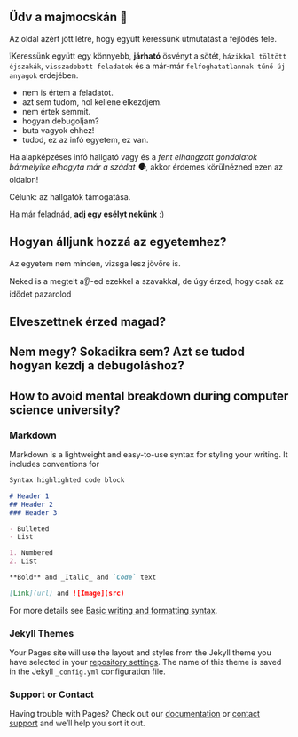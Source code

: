 ## Üdv a majmocskán 🙉

Az oldal azért jött létre, hogy együtt keressünk útmutatást a fejlődés fele.

❕Keressünk együtt egy könnyebb, **járható** ösvényt a sötét, `házikkal töltött éjszakák`, `visszadobott feladatok` és a már-már `felfoghatatlannak tűnő új anyagok` erdejében.

- nem is értem a feladatot.
- azt sem tudom, hol kellene elkezdjem.
- nem értek semmit.
- hogyan debugoljam?
- buta vagyok ehhez!
- tudod, ez az infó egyetem, ez van.

Ha alapképzéses infó hallgató vagy és a _fent elhangzott gondolatok bármelyike elhagyta már a szádat 🗣️_, akkor érdemes körülnézned ezen az oldalon!

Célunk: az hallgatók támogatása.

Ha már feladnád, **adj egy esélyt nekünk** :)





## Hogyan álljunk hozzá az egyetemhez?

Az egyetem nem minden, vizsga lesz jövőre is.

Neked is a megtelt a👂-ed ezekkel a szavakkal, de úgy érzed, hogy csak az idődet pazarolod 

## Elveszettnek érzed magad?

## Nem megy? Sokadikra sem? Azt se tudod hogyan kezdj a debugoláshoz?

## How to avoid mental breakdown during computer science university?

### Markdown

Markdown is a lightweight and easy-to-use syntax for styling your writing. It includes conventions for

```markdown
Syntax highlighted code block

# Header 1
## Header 2
### Header 3

- Bulleted
- List

1. Numbered
2. List

**Bold** and _Italic_ and `Code` text

[Link](url) and ![Image](src)
```

For more details see [Basic writing and formatting syntax](https://docs.github.com/en/github/writing-on-github/getting-started-with-writing-and-formatting-on-github/basic-writing-and-formatting-syntax).

### Jekyll Themes

Your Pages site will use the layout and styles from the Jekyll theme you have selected in your [repository settings](https://github.com/slevi123/HelpyMonkey/settings/pages). The name of this theme is saved in the Jekyll `_config.yml` configuration file.

### Support or Contact

Having trouble with Pages? Check out our [documentation](https://docs.github.com/categories/github-pages-basics/) or [contact support](https://support.github.com/contact) and we’ll help you sort it out.
